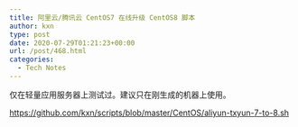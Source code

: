 ```yaml
---
title: 阿里云/腾讯云 CentOS7 在线升级 CentOS8 脚本
author: kxn
type: post
date: 2020-07-29T01:21:23+00:00
url: /post/468.html
categories:
  - Tech Notes
---
```


仅在轻量应用服务器上测试过。建议只在刚生成的机器上使用。

<https://github.com/kxn/scripts/blob/master/CentOS/aliyun-txyun-7-to-8.sh>

